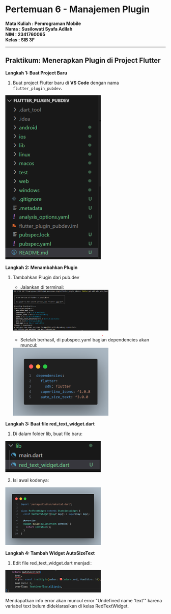 # Pertemuan 6 - Manajemen Plugin

**Mata Kuliah : Pemrograman Mobile**  
**Nama        : Susilowati Syafa Adilah**  
**NIM         : 2341760095**  
**Kelas       : SIB 3F**  

---

## Praktikum: Menerapkan Plugin di Project Flutter

**Langkah 1: Buat Project Baru**
1. Buat project Flutter baru di **VS Code** dengan nama `flutter_plugin_pubdev`.

<img src="images/P1.1.png" alt="Langkah 1" width="300"/>

**Langkah 2: Menambahkan Plugin**
1. Tambahkan Plugin dari pub.dev
    - Jalankan di terminal:

    <img src="images/P2.1.png" alt="Langkah 2" width="300"/>

    - Setelah berhasil, di pubspec.yaml bagian dependencies akan muncul:

    <img src="images/P2.2.png" alt="Langkah 2" width="300"/>

**Langkah 3: Buat file red_text_widget.dart**
1. Di dalam folder lib, buat file baru:

<img src="images/P3.1.png" alt="Langkah 3" width="300"/>

2. Isi awal kodenya:

<img src="images/P3.2.png" alt="Langkah 3" width="300"/>


**Langkah 4: Tambah Widget AutoSizeText**
1. Edit file red_text_widget.dart menjadi:

<img src="images/P4.1.png" alt="Langkah 4" width="300"/>

Mendapatkan info error akan muncul error "Undefined name 'text'" karena variabel text belum dideklarasikan di kelas RedTextWidget.

